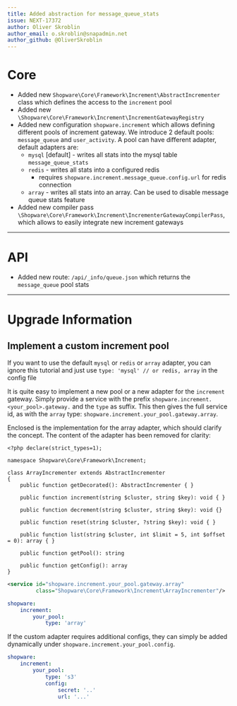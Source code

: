 ```yaml
---
title: Added abstraction for message_queue_stats
issue: NEXT-17372
author: Oliver Skroblin
author_email: o.skroblin@snapadmin.net
author_github: @OliverSkroblin
---
```

# Core
* Added new `Shopware\Core\Framework\Increment\AbstractIncrementer` class which defines the access to the `increment` pool
* Added new `\Shopware\Core\Framework\Increment\IncrementGatewayRegistry`
* Added new configuration `shopware.increment` which allows defining different pools of increment gateway. We introduce 2 default pools: `message_queue` and `user_activity`. A pool can have different adapter, default adapters are:
    * `mysql` [default] - writes all stats into the mysql table `message_queue_stats`
    * `redis` - writes all stats into a configured redis 
        * requires `shopware.increment.message_queue.config.url` for redis connection
    * `array` - writes all stats into an array. Can be used to disable message queue stats feature
* Added new compiler pass `\Shopware\Core\Framework\Increment\IncrementerGatewayCompilerPass`, which allows to easily integrate new increment gateways
___
# API
* Added new route: `/api/_info/queue.json` which returns the `message_queue` pool stats
___
# Upgrade Information
## Implement a custom increment pool
If you want to use the default `mysql` or `redis` or `array` adapter, you can ignore this tutorial and just use `type: 'mysql' // or redis, array` in the config file

It is quite easy to implement a new pool or a new adapter for the `increment` gateway.
Simply provide a service with the prefix `shopware.increment.<your_pool>.gateway.` and the `type` as suffix.
This then gives the full service id, as with the `array` type: `shopware.increment.your_pool.gateway.array`.

Enclosed is the implementation for the array adapter, which should clarify the concept. The content of the adapter has been removed for clarity:
```ArrayIncrementer.php
<?php declare(strict_types=1);

namespace Shopware\Core\Framework\Increment;

class ArrayIncrementer extends AbstractIncrementer
{
    public function getDecorated(): AbstractIncrementer { }

    public function increment(string $cluster, string $key): void { }

    public function decrement(string $cluster, string $key): void {}

    public function reset(string $cluster, ?string $key): void { }

    public function list(string $cluster, int $limit = 5, int $offset = 0): array { }
    
    public function getPool(): string
    
    public function getConfig(): array
}
```

```services.xml
<service id="shopware.increment.your_pool.gateway.array" 
         class="Shopware\Core\Framework\Increment\ArrayIncrementer"/>
```

```shopware.yaml
shopware:
    increment:
        your_pool:
            type: 'array'
```

If the custom adapter requires additional configs, they can simply be added dynamically under `shopware.increment.your_pool.config`.
```shopware.yaml
shopware:
    increment:
        your_pool:
            type: 's3'
            config: 
                secret: '..'
                url: '...'
```
